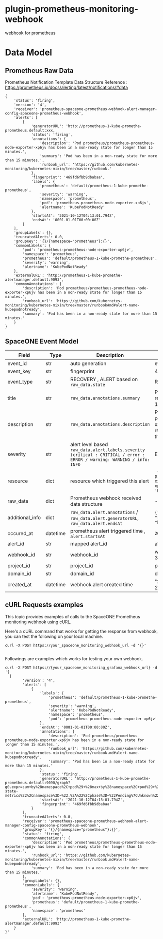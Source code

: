 # plugin-prometheus-monitoring-webhook
webhook for prometheus

# Data Model

## Prometheus Raw Data

Prometheus Notification Template Data Structure Reference : https://prometheus.io/docs/alerting/latest/notifications/#data
~~~
{
    'status': 'firing',
    'version': '4',
    'receiver': 'prometheus-spaceone-prometheus-webhook-alert-manager-config-spaceone-prometheus-webhook',
    'alerts': [
        {
            'generatorURL': 'http://prometheus-1-kube-promethe-prometheus.default:xxx,
            'status': 'firing',
            'annotations': {
                'description': 'Pod prometheus/prometheus-prometheus-node-exporter-xp6jv has been in a non-ready state for longer than 15 minutes.',
                'summary': 'Pod has been in a non-ready state for more than 15 minutes.',
                'runbook_url': 'https://github.com/kubernetes-monitoring/kubernetes-mixin/tree/master/runbook.'
            },
            'fingerprint': '469fd6fbb9dbabaa',
            'labels': {
                'prometheus': 'default/prometheus-1-kube-promethe-prometheus',
                'severity': 'warning',
                'namespace': 'prometheus',
                'pod': 'prometheus-prometheus-node-exporter-xp6jv',
                'alertname': 'KubePodNotReady'
            },
            'startsAt': '2021-10-12T04:13:01.794Z',
            'endsAt': '0001-01-01T00:00:00Z'
        }
    ],
    'groupLabels': {},
    'truncatedAlerts': 0.0,
    'groupKey': '{}/{namespace="prometheus"}:{}',
    'commonLabels': {
        'pod': 'prometheus-prometheus-node-exporter-xp6jv',
        'namespace': 'prometheus',
        'prometheus': 'default/prometheus-1-kube-promethe-prometheus',
        'severity': 'warning',
        'alertname': 'KubePodNotReady'
    },
    'externalURL': 'http://prometheus-1-kube-promethe-alertmanager.default:9093',
    'commonAnnotations': {
        'description': 'Pod prometheus/prometheus-prometheus-node-exporter-xp6jv has been in a non-ready state for longer than 15 minutes.',
        'runbook_url': 'https://github.com/kubernetes-monitoring/kubernetes-mixin/tree/master/runbook#md#alert-name-kubepodnotready',
        'summary': 'Pod has been in a non-ready state for more than 15 minutes.'
    }
}
~~~
## SpaceONE Event Model

| Field		| Type | Description	| Example	|
| ---      | ---     | ---           | ---           |
| event_id | str  | auto generation | event-1234556  |
| event_key | str | fingerprint | 469fd6fbb9dbabaa |
| event_type | str | RECOVERY , ALERT based on `raw_data.state` | RECOVERY	|
| title | str	| `raw_data.annotations.summary`	| Pod has been in a non-ready state for more than 15 minutes.	|
| description | str | `raw_data.annotations.description`	| Pod prometheus/prometheus-xxx has been in a non-ready state for longer than 15 minutes.|
| severity | str  | alert level based `raw_data.alert.labels.severity (critical : CRITICAL / error : ERROR / warning: WARNING / info: INFO ` | ERROR |
| resource | dict | resource which triggered this alert	| ` {'pod':'prometheus-prometheus-node-exporter-xp6jv','alertname': 'KubePodNotReady'}` |
| raw_data | dict | Prometheus webhook received  data structure | - |
| additional_info | dict | `raw_data.alert.annotations` / `raw_data.alert.generatorURL`, `raw_data.alert.endsAt` | `{"org_id": "1.0", "rule_url" "https://...." }` |
| occured_at | datetime | prometheus alert triggered time , `alert.startsAt` | `2021-10-12T04:13:01.794Z`|
| alert_id | str | mapped alert_id	| alert-3243434343 |
| webhook_id | str  | webhook_id	| webhook-34324234234234 |
| project_id | str	| project_id	| project-12312323232    |
| domain_id | str	| domain_id	| domain-12121212121	|
| created_at | datetime | webhook alert created time | "2021-08-23T06:47:32.753Z"	|


## cURL Requests examples
This topic provides examples of calls to the SpaceONE Prometheus monitoring webhook using cURL.

Here's a cURL command that works for getting the response from webhook, you can test the following on your local machine.
```
curl -X POST https://your_spaceone_monitoring_webhook_url -d '{}'
 
```

Followings are examples which works for testing your own webhook.

```
curl -X POST https://{your_spaceone_monitoring_grafana_webhook_url} -d '{
  {
        'version': '4',
        'alerts': [
            {
                'labels': {
                    'prometheus': 'default/prometheus-1-kube-promethe-prometheus',
                    'severity': 'warning',
                    'alertname': 'KubePodNotReady',
                    'namespace': 'prometheus',
                    'pod': 'prometheus-prometheus-node-exporter-xp6jv'
                },
                'endsAt': '0001-01-01T00:00:00Z',
                'annotations': {
                    'description': 'Pod prometheus/prometheus-prometheus-node-exporter-xp6jv has been in a non-ready state for longer than 15 minutes.',
                    'runbook_url': 'https://github.com/kubernetes-monitoring/kubernetes-mixin/tree/master/runbook.md#alert-name-kubepodnotready',
                    'summary': 'Pod has been in a non-ready state for more than 15 minutes.'
                },
                'status': 'firing',
                'generatorURL': 'http://prometheus-1-kube-promethe-prometheus.default:9090/graph?g0.expr=sum+by%28namespace%2C+pod%29+%28max+by%28namespace%2C+pod%29+%28kube_pod_status_phase%7Bjob%3D%22kube-state-metrics%22%2Cnamespace%3D~%22.%2A%22%2Cphase%3D~%22Pending%7CUnknown%22%7D%29+%2A+on%28namespace%2C+pod%29+group_left%28owner_kind%29+topk+by%28namespace%2C+pod%29+%281%2C+max+by%28namespace%2C+pod%2C+owner_kind%29+%28kube_pod_owner%7Bowner_kind%21%3D%22Job%22%7D%29%29%29+%3E+0&g0.tab=1',
                'startsAt': '2021-10-12T04:13:01.794Z',
                'fingerprint': '469fd6fbb9dbabaa'
            }
        ],
        'truncatedAlerts': 0.0,
        'receiver': 'prometheus-spaceone-prometheus-webhook-alert-manager-config-spaceone-prometheus-webhook',
        'groupKey': '{}/{namespace="prometheus"}:{}',
        'status': 'firing',
        'commonAnnotations': {
            'description': 'Pod prometheus/prometheus-prometheus-node-exporter-xp6jv has been in a non-ready state for longer than 15 minutes.',
            'runbook_url': 'https://github.com/kubernetes-monitoring/kubernetes-mixin/tree/master/runbook.md#alert-name-kubepodnotready',
            'summary': 'Pod has been in a non-ready state for more than 15 minutes.'
        },
        'groupLabels': {},
        'commonLabels': {
            'severity': 'warning',
            'alertname': 'KubePodNotReady',
            'pod': 'prometheus-prometheus-node-exporter-xp6jv',
            'prometheus': 'default/prometheus-1-kube-promethe-prometheus',
            'namespace': 'prometheus'
        },
        'externalURL': 'http://prometheus-1-kube-promethe-alertmanager.default:9093'
    }
}'
```